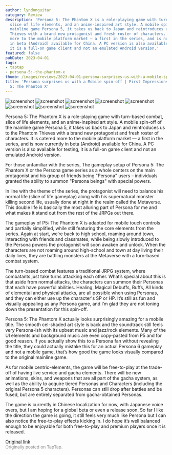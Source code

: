 ```yaml
---
author: lyndonguitar
category: Review
description: 'Persona 5: The Phantom X is a role-playing game with turn-based combat,
  slice of life elements, and an anime-inspired art style. A mobile spin-off of the
  mainline game Persona 5, it takes us back to Japan and reintroduces us to the Phantom
  Thieves with a brand new protagonist and fresh roster of characters. It is catered
  more to the mobile platform market — a first in the series, and is now currently
  in beta (Android) available for China. A PC version is also available for testing,
  it is a full-on game client and not an emulated Android version.'
featured: false
pubDate: 2023-04-01
tags:
- taptap
- persona-5:-the-phantom-x
thumb: /images/reviews/2023-04-01-persona-surprises-us-with-a-mobile-spin-off--first-impressions---persona-5-the-phantom-x-0.avif
title: 'Persona surprises us with a Mobile spin-off | First Impressions - Persona
  5: The Phantom X'
---
```


<div class="gallery">
  <img src="/images/reviews/2023-04-01-persona-surprises-us-with-a-mobile-spin-off--first-impressions---persona-5-the-phantom-x-0.avif" alt="screenshot" />
  <img src="/images/reviews/2023-04-01-persona-surprises-us-with-a-mobile-spin-off--first-impressions---persona-5-the-phantom-x-1.avif" alt="screenshot" />
  <img src="/images/reviews/2023-04-01-persona-surprises-us-with-a-mobile-spin-off--first-impressions---persona-5-the-phantom-x-2.avif" alt="screenshot" />
  <img src="/images/reviews/2023-04-01-persona-surprises-us-with-a-mobile-spin-off--first-impressions---persona-5-the-phantom-x-3.avif" alt="screenshot" />
  <img src="/images/reviews/2023-04-01-persona-surprises-us-with-a-mobile-spin-off--first-impressions---persona-5-the-phantom-x-4.avif" alt="screenshot" />
  <img src="/images/reviews/2023-04-01-persona-surprises-us-with-a-mobile-spin-off--first-impressions---persona-5-the-phantom-x-5.avif" alt="screenshot" />
  <img src="/images/reviews/2023-04-01-persona-surprises-us-with-a-mobile-spin-off--first-impressions---persona-5-the-phantom-x-6.avif" alt="screenshot" />
  <img src="/images/reviews/2023-04-01-persona-surprises-us-with-a-mobile-spin-off--first-impressions---persona-5-the-phantom-x-7.avif" alt="screenshot" />
</div>

Persona 5: The Phantom X is a role-playing game with turn-based combat, slice of life elements, and an anime-inspired art style. A mobile spin-off of the mainline game Persona 5, it takes us back to Japan and reintroduces us to the Phantom Thieves with a brand new protagonist and fresh roster of characters. It is catered more to the mobile platform market — a first in the series, and is now currently in beta (Android) available for China. A PC version is also available for testing, it is a full-on game client and not an emulated Android version.

For those unfamiliar with the series, The gameplay setup of Persona 5: The Phantom X or the Persona game series as a whole centers on the main protagonist and his group of friends being "Persona" users – individuals granted the ability to summon "Persona beings" with special powers.

In line with the theme of the series, the protagonist will need to balance his normal life (slice of life gameplay) along with his supernatural monster killing second life, usually done at night in the realm called the Metaverse. This double life is basically the most alluring part of Persona for me and what makes it stand out from the rest of the JRPGs out there.

The gameplay of P5: The Phantom X is adapted for mobile touch controls and partially simplified, while still featuring the core elements from the series. Again at start, we’re back to high school, roaming around town, interacting with friends and classmates, while being slowly introduced to the Persona powers the protagonist will soon awaken and unlock. When the characters are not roaming around high-school and town at day living their daily lives, they are battling monsters at the Metaverse with a turn-based combat system.

The turn-based combat features a traditional JRPG system, where combatants just take turns attacking each other. What’s special about this is that aside from normal attacks, the characters can summon their Personas that each have powerful abilities. Healing, Magical Debuffs, Buffs, All kinds of elemental and physical attacks, are all possible when using Personas, and they can either use up the character's SP or HP. It’s still as fun and visually appealing as any Persona game, and I’m glad they are not toning down the presentation for this spin-off.

Persona 5: The Phantom X actually looks surprisingly amazing for a mobile title. The smooth cel-shaded art style is back and the soundtrack still feels very Persona-ish with its upbeat music and jazz/rock elements. Many of the UI elements and background music are even copy-pasted from P5 and for good reason.  If you actually show this to a Persona fan without revealing the title, they could actually mistake this for an actual Persona 6 gameplay and not a mobile game, that’s how good the game looks visually compared to the original mainline game.

As for mobile centric-elements, the game will be free-to-play at the trade-off of having live service and gacha elements. There will be new animations, skins, and weapons that are all part of the gacha system, as well as the ability to acquire tiered Personas and Characters (including the original Persona 5 characters). Personas can still drop after battles and be fused, but are entirely separated from gacha-obtained Personas.

The game is currently in Chinese localization for now, with Japanese voice overs, but I am hoping for a global beta or even a release soon. So far I like the direction the game is going, it still feels very much like Persona but I can also notice the free-to-play effects kicking in. I do hope it’s well balanced enough to be enjoyable for both free-to-play and premium players once it is released.

[Original link](https://www.taptap.io/post/4965827)<br><span style="font-size: 0.95em; color: #888;">Originally posted on TapTap.</span>